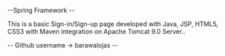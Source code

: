 --Spring Framework --

This is a basic Sign-in/Sign-up page 
developed with Java, JSP, HTML5, CSS3
with Maven integration on Apache Tomcat 9.0 Server..

-- Github username -> barawalojas --